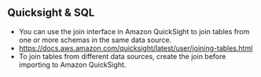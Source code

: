 ## Quicksight & SQL 
- You can use the join interface in Amazon QuickSight to join tables from one or more schemas in the same data source.
- https://docs.aws.amazon.com/quicksight/latest/user/joining-tables.html
- To join tables from different data sources, create the join before importing to Amazon QuickSight.



